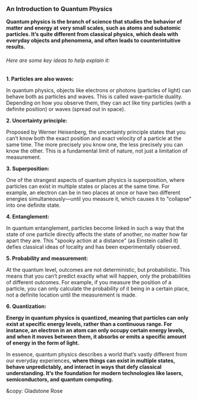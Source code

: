 ### An Introduction to Quantum Physics

**Quantum physics is the branch of science that studies the behavior of matter and energy at very small scales, such as atoms and subatomic particles. It’s quite different from classical physics, which deals with everyday objects and phenomena, and often leads to counterintuitive results.**

###### Here are some key ideas to help explain it:
**1. Particles are also waves:**

In quantum physics, objects like electrons or photons (particles of light) can behave both as particles and waves. This is called wave-particle duality. Depending on how you observe them, they can act like tiny particles (with a definite position) or waves (spread out in space).

**2. Uncertainty principle:**

Proposed by Werner Heisenberg, the uncertainty principle states that you can’t know both the exact position and exact velocity of a particle at the same time. The more precisely you know one, the less precisely you can know the other. This is a fundamental limit of nature, not just a limitation of measurement.

**3. Superposition:**

One of the strangest aspects of quantum physics is superposition, where particles can exist in multiple states or places at the same time. For example, an electron can be in two places at once or have two different energies simultaneously—until you measure it, which causes it to "collapse" into one definite state.

**4. Entanglement:**

In quantum entanglement, particles become linked in such a way that the state of one particle directly affects the state of another, no matter how far apart they are. This "spooky action at a distance" (as Einstein called it) defies classical ideas of locality and has been experimentally observed.

**5. Probability and measurement:**

At the quantum level, outcomes are not deterministic, but probabilistic. This means that you can’t predict exactly what will happen, only the probabilities of different outcomes. For example, if you measure the position of a particle, you can only calculate the probability of it being in a certain place, not a definite location until the measurement is made.

**6. Quantization:**

**Energy in quantum physics is quantized, meaning that particles can only exist at specific energy levels, rather than a continuous range. For instance, an electron in an atom can only occupy certain energy levels, and when it moves between them, it absorbs or emits a specific amount of energy in the form of light.**

In essence, quantum physics describes a world that’s vastly different from our everyday experiences, **where things can exist in multiple states, behave unpredictably, and interact in ways that defy classical understanding. It’s the foundation for modern technologies like lasers, semiconductors, and quantum computing.**

&copy: Gladstone Rose
